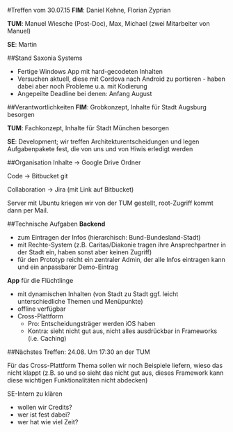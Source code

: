 #Treffen vom 30.07.15
**FIM**: Daniel Kehne, Florian Zyprian

**TUM**: Manuel Wiesche (Post-Doc), Max, Michael (zwei Mitarbeiter von Manuel)

**SE**: Martin

##Stand Saxonia Systems
* Fertige Windows App mit hard-gecodeten Inhalten
* Versuchen aktuell, diese mit Cordova nach Android zu portieren - haben dabei aber noch Probleme u.a. mit Kodierung
* Angepeilte Deadline bei denen: Anfang August


##Verantwortlichkeiten
**FIM**: Grobkonzept, Inhalte für Stadt Augsburg besorgen

**TUM**: Fachkonzept, Inhalte für Stadt München besorgen

**SE**: Development; wir treffen Architekturentscheidungen und legen Aufgabenpakete fest, die von uns und von Hiwis erledigt werden


##Organisation
Inhalte -> Google Drive Ordner

Code -> Bitbucket git

Collaboration -> Jira (mit Link auf Bitbucket)

Server mit Ubuntu kriegen wir von der TUM gestellt, root-Zugriff kommt dann per Mail.


##Technische Aufgaben
**Backend** 
* zum Eintragen der Infos (hierarchisch: Bund-Bundesland-Stadt) 
* mit Rechte-System (z.B. Caritas/Diakonie tragen ihre Ansprechpartner in der Stadt ein, haben sonst aber keinen Zugriff)
* für den Prototyp reicht ein zentraler Admin, der alle Infos eintragen kann und ein anpassbarer Demo-Eintrag

**App** für die Flüchtlinge 
* mit dynamischen Inhalten (von Stadt zu Stadt ggf. leicht unterschiedliche Themen und Menüpunkte)
* offline verfügbar
* Cross-Plattform
  * Pro: Entscheidungsträger werden iOS haben
  * Kontra: sieht nicht gut aus, nicht alles ausdrückbar in Frameworks (i.e. Caching)


##Nächstes Treffen: 24.08.
Um 17:30 an der TUM

Für das Cross-Plattform Thema sollen wir noch Beispiele liefern, wieso das nicht klappt (z.B. so und so sieht das nicht gut aus, dieses Framework kann diese wichtigen Funktionalitäten nicht abdecken)

SE-Intern zu klären
* wollen wir Credits?
* wer ist fest dabei?
* wer hat wie viel Zeit?

